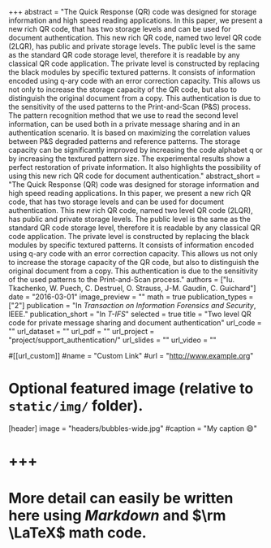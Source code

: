 +++
abstract = "The Quick Response (QR) code was designed for storage information and high speed reading applications. In this paper, we present a new rich QR code, that has two storage levels and can be used for document authentication. This new rich QR code, named two level QR code (2LQR), has public and private storage levels. The public level is the same as the standard QR code storage level, therefore it is readable by any classical QR code application. The private level is constructed by replacing the black modules by specific textured patterns. It consists of information encoded using q-ary code with an error correction capacity. This allows us not only to increase the storage capacity of the QR code, but also to distinguish the original document from a copy. This authentication is due to the sensitivity of the used patterns to the Print-and-Scan (P&S) process. The pattern recognition method that we use to read the second level information, can be used both in a private message sharing and in an authentication scenario. It is based on maximizing the correlation values between P&S degraded patterns and reference patterns. The storage capacity can be significantly improved by increasing the code alphabet q or by increasing the textured pattern size. The experimental results show a perfect restoration of private information. It also highlights the possibility of using this new rich QR code for document authentication."
abstract_short = "The Quick Response (QR) code was designed for storage information and high speed reading applications. In this paper, we present a new rich QR code, that has two storage levels and can be used for document authentication. This new rich QR code, named two level QR code (2LQR), has public and private storage levels. The public level is the same as the standard QR code storage level, therefore it is readable by any classical QR code application. The private level is constructed by replacing the black modules by specific textured patterns. It consists of information encoded using q-ary code with an error correction capacity. This allows us not only to increase the storage capacity of the QR code, but also to distinguish the original document from a copy. This authentication is due to the sensitivity of the used patterns to the Print-and-Scan process."
authors = ["Iu. Tkachenko, W. Puech, C. Destruel, O. Strauss, J-M. Gaudin, C. Guichard"]
date = "2016-03-01"
image_preview = ""
math = true
publication_types = ["2"]
publication = "In *Transaction on Information Forensics and Security*, IEEE."
publication_short = "In *T-IFS*"
selected = true
title = "Two level QR code for private message sharing and document authentication"
url_code = ""
url_dataset = ""
url_pdf = ""
url_project = "project/support_authentication/"
url_slides = ""
url_video = ""

#[[url_custom]]
#name = "Custom Link"
#url = "http://www.example.org"

# Optional featured image (relative to `static/img/` folder).
[header]
image = "headers/bubbles-wide.jpg"
#caption = "My caption :smile:"

# +++

# More detail can easily be written here using *Markdown* and $\rm \LaTeX$ math code.
